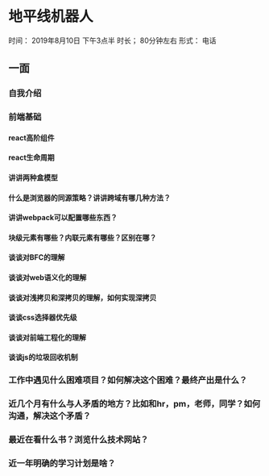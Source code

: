 # 地平线机器人
时间： 2019年8月10日 下午3点半
时长； 80分钟左右
形式： 电话

## 一面

### 自我介绍

### 前端基础

#### react高阶组件
#### react生命周期
#### 讲讲两种盒模型
#### 什么是浏览器的同源策略？讲讲跨域有哪几种方法？
#### 讲讲webpack可以配置哪些东西？
#### 块级元素有哪些？内联元素有哪些？区别在哪？
#### 谈谈对BFC的理解
#### 谈谈对web语义化的理解
#### 谈谈对浅拷贝和深拷贝的理解，如何实现深拷贝
#### 谈谈css选择器优先级
#### 谈谈对前端工程化的理解
#### 谈谈js的垃圾回收机制

### 工作中遇见什么困难项目？如何解决这个困难？最终产出是什么？

### 近几个月有什么与人矛盾的地方？比如和hr，pm，老师，同学？如何沟通，解决这个矛盾？

### 最近在看什么书？浏览什么技术网站？

### 近一年明确的学习计划是啥？